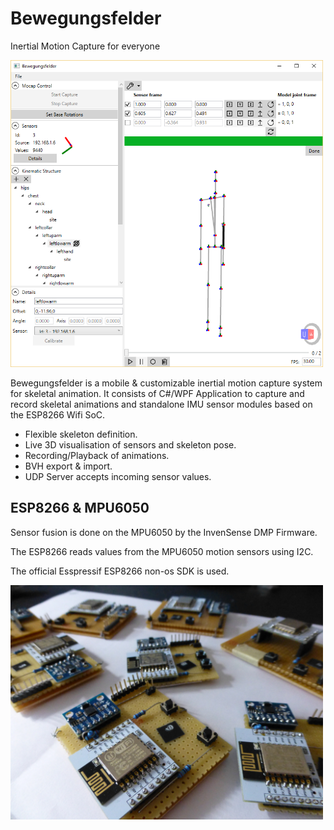 # Bewegungsfelder
Inertial Motion Capture for everyone

<img alt="Bewegungsfelder Screenshot" src="mainwindow.png" width='500px'></img>

Bewegungsfelder is a mobile & customizable inertial motion capture system for skeletal animation. It consists of C#/WPF Application to capture and record skeletal animations and standalone IMU sensor modules based on the ESP8266 Wifi SoC.

* Flexible skeleton definition.
* Live 3D visualisation of sensors and skeleton pose.
* Recording/Playback of animations.
* BVH export & import.
* UDP Server accepts incoming sensor values.

## ESP8266 & MPU6050

Sensor fusion is done on the MPU6050 by the InvenSense DMP Firmware.

The ESP8266 reads values from the MPU6050 motion sensors using I2C.

The official Esspressif ESP8266 non-os SDK is used.

<img alt='Bewegungsfelder ESP8265 and MPU6050 Hardware' src='hardware.jpg' width='500px'></img>
